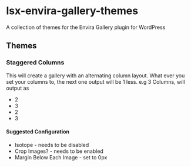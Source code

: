 # lsx-envira-gallery-themes
A collection of themes for the Envira Gallery plugin for WordPress

## Themes

### Staggered Columns

This will create a gallery with an alternating column layout.  What ever you set your columns to, the next one output will be 1 less.  e.g 3 Columns, will output as 

- 2
- 3
- 2
- 3

#### Suggested Configuration

- Isotope - needs to be disabled
- Crop Images? - needs to be enabled
- Margin Below Each Image - set to 0px
